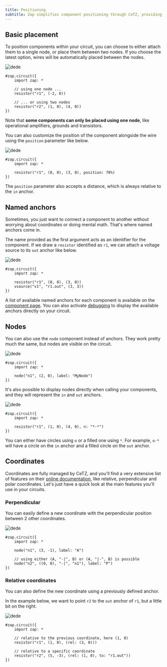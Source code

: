```yaml
---
title: Positioning
subtitle: Zap simplifies component positioning through CeTZ, providing two methods for placing your circuit elements.
---
```


## Basic placement

To position components within your circuit, you can choose to either attach them to a single node, or place them between two nodes. If you choose the latest option, wires will be automatically placed between the nodes.

![dede](/docs/ded.svg)

```typst
#zap.circuit({
    import zap: *

    // using one node ...
    resistor("r1", (-2, 0))

    // ... or using two nodes
    resistor("r2", (1, 0), (4, 0))
})
```

Note that **some components can only be placed using one node**, like operational amplifiers, grounds and transistors.

You can also customize the position of the component alongside the wire using the `position` parameter like below.

![dede](/docs/position.svg)

```typst
#zap.circuit({
    import zap: *

    resistor("r1", (0, 0), (3, 0), position: 70%)
})
```

The `position` parameter also accepts a distance, which is always relative to the `in` anchor.

## Named anchors

Sometimes, you just want to connect a component to another without worrying about coordinates or doing mental math. That's where named anchors come in.

The name provided as the first argument acts as an identifier for the component. If we draw a `resistor` identified as `r1`, we can attach a voltage source to its `out` anchor like below.

![dede](/docs/positioning.svg)

```typst
#zap.circuit({
    import zap: *

    resistor("r1", (0, 0), (3, 0))
    vsource("v1", "r1.out", (3, 3))
})
```

A list of available named anchors for each component is available on the [component page](/docs/components/resistor). You can also activate [debugging](/docs/debug) to display the available anchors directly on your circuit.

## Nodes

You can also use the `node` component instead of anchors. They work pretty much the same, but nodes are visible on the circuit.

![dede](/docs/node.svg)

```typst
#zap.circuit({
    import zap: *

    node("n1", (2, 0), label: "MyNode")
})
```

It's also possible to display nodes directly when calling your components, and they will represent the `in` and `out` anchors.

![dede](/docs/nodes.svg)

```typst
#zap.circuit({
    import zap: *

    resistor("r1", (1, 0), (4, 0), n: "*-*")
})
```

You can either have circles using `o` or a filled one using `*`. For example, `o-*` will have a circle on the `in` anchor and a filled circle on the `out` anchor.

## Coordinates

Coordinates are fully managed by CeTZ, and you'll find a very extensive list of features on their [online documentation](https://cetz-package.github.io/docs/basics/coordinate-systems), like relative, perpendicular and polar coordinates. Let's just have a quick look at the main features you'll use in your circuits.

### Perpendicular

You can easily define a new coordinate with the perpendicular position between 2 other coordinates.

![dede](/docs/perpendicular.svg)

```typst
#zap.circuit({
    import zap: *

    node("n1", (3, -1), label: "A")

    // using either (A, "-|", B) or (A, "|-", B) is possible
    node("n2", ((0, 0), "-|", "n1"), label: "P")
})
```

### Relative coordinates

You can also define the new coordinate using a previously defined anchor.

In the example below, we want to point `r2` to the `out` anchor of `r1`, but a little bit on the right.

![dede](/docs/relative.svg)

```typst
#zap.circuit({
    import zap: *

    // relative to the previous coordinate, here (1, 0)
    resistor("r1", (1, 0), (rel: (3, 0)))

    // relative to a specific coordinate
    resistor("r2", (5, -3), (rel: (1, 0), to: "r1.out"))
})
```
